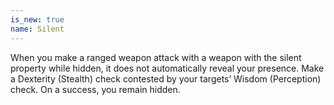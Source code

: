 ```yaml
---
is_new: true
name: Silent
---
```

When you make a ranged weapon attack with a weapon with the silent property while hidden, it does not automatically reveal your presence. Make a Dexterity (Stealth) check contested by your targets’ Wisdom (Perception) check. On a success, you remain hidden. 